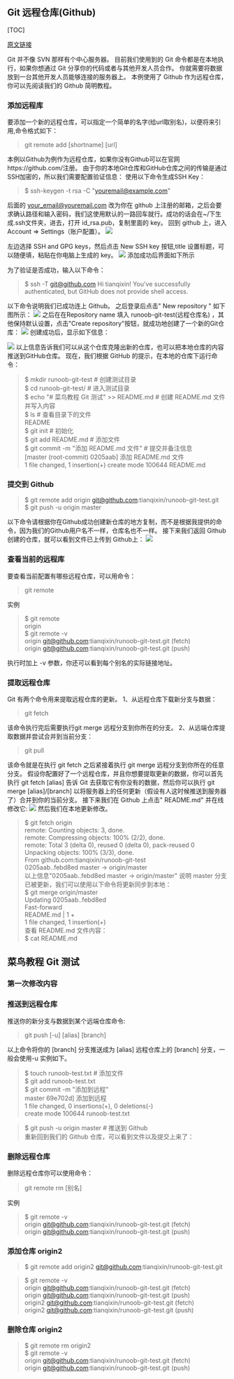 ## Git 远程仓库(Github)

[TOC]

[原文链接](http://www.runoob.com/git/git-remote-repo.html)

Git 并不像 SVN 那样有个中心服务器。
目前我们使用到的 Git 命令都是在本地执行，如果你想通过 Git 分享你的代码或者与其他开发人员合作。 你就需要将数据放到一台其他开发人员能够连接的服务器上。
本例使用了 Github 作为远程仓库，你可以先阅读我们的 Github 简明教程。
### 添加远程库
要添加一个新的远程仓库，可以指定一个简单的名字(给url取别名)，以便将来引用,命令格式如下：
>git remote add [shortname] [url]

本例以Github为例作为远程仓库，如果你没有Github可以在官网https://github.com/注册。
由于你的本地Git仓库和GitHub仓库之间的传输是通过SSH加密的，所以我们需要配置验证信息：
使用以下命令生成SSH Key：
>$ ssh-keygen -t rsa -C "youremail@example.com"

后面的 your_email@youremail.com 改为你在 github 上注册的邮箱，之后会要求确认路径和输入密码，我们这使用默认的一路回车就行。成功的话会在~/下生成.ssh文件夹，进去，打开 id_rsa.pub，复制里面的 key。
回到 github 上，进入 Account => Settings（账户配置）。
![](./images/git-settings.png)

左边选择 SSH and GPG keys，然后点击 New SSH key 按钮,title 设置标题，可以随便填，粘贴在你电脑上生成的 key。
![](./images/git-sshkey.png)
添加成功后界面如下所示

为了验证是否成功，输入以下命令：
>$ ssh -T git@github.com
>Hi tianqixin! You've successfully authenticated, but GitHub does not provide shell access.

以下命令说明我们已成功连上 Github。
之后登录后点击" New repository " 如下图所示：
![](./images/github-repository.jpg)
之后在在Repository name 填入 runoob-git-test(远程仓库名) ，其他保持默认设置，点击"Create repository"按钮，就成功地创建了一个新的Git仓库：
![](./images/github-repository2.jpg)
创建成功后，显示如下信息：

![](./images/github-repository3.jpg)
以上信息告诉我们可以从这个仓库克隆出新的仓库，也可以把本地仓库的内容推送到GitHub仓库。
现在，我们根据 GitHub 的提示，在本地的仓库下运行命令：
>$ mkdir runoob-git-test                     # 创建测试目录  
>$ cd runoob-git-test/                       # 进入测试目录  
>$ echo "# 菜鸟教程 Git 测试" >> README.md     # 创建 README.md 文件并写入内容  
>$ ls                                       # 查看目录下的文件  
>README  
>$ git init                                  # 初始化  
>$ git add README.md                         # 添加文件  
>$ git commit -m "添加 README.md 文件"        # 提交并备注信息  
>[master (root-commit) 0205aab] 添加 README.md 文件  
> 1 file changed, 1 insertion(+)
> create mode 100644 README.md

### 提交到 Github

>$ git remote add origin git@github.com:tianqixin/runoob-git-test.git  
>$ git push -u origin master  

以下命令请根据你在Github成功创建新仓库的地方复制，而不是根据我提供的命令，因为我们的Github用户名不一样，仓库名也不一样。
接下来我们返回 Github 创建的仓库，就可以看到文件已上传到 Github上：
![](./images/github-project.jpg)
### 查看当前的远程库

要查看当前配置有哪些远程仓库，可以用命令：
>git remote

实例
>$ git remote  
>origin  
>$ git remote -v  
>origin	git@github.com:tianqixin/runoob-git-test.git (fetch)  
>origin	git@github.com:tianqixin/runoob-git-test.git (push)

执行时加上 -v 参数，你还可以看到每个别名的实际链接地址。
### 提取远程仓库
Git 有两个命令用来提取远程仓库的更新。
1、从远程仓库下载新分支与数据：
>git fetch

该命令执行完后需要执行git merge 远程分支到你所在的分支。
2、从远端仓库提取数据并尝试合并到当前分支：
>git pull

该命令就是在执行 git fetch 之后紧接着执行 git merge 远程分支到你所在的任意分支。
假设你配置好了一个远程仓库，并且你想要提取更新的数据，你可以首先执行 git fetch [alias] 告诉 Git 去获取它有你没有的数据，然后你可以执行 git merge [alias]/[branch] 以将服务器上的任何更新（假设有人这时候推送到服务器了）合并到你的当前分支。
接下来我们在 Github 上点击" README.md" 并在线修改它:
![](./images/github-modify.jpg)
然后我们在本地更新修改。
>$ git fetch origin  
>remote: Counting objects: 3, done.  
>remote: Compressing objects: 100% (2/2), done.  
>remote: Total 3 (delta 0), reused 0 (delta 0), pack-reused 0  
>Unpacking objects: 100% (3/3), done.  
>From github.com:tianqixin/runoob-git-test  
>   0205aab..febd8ed  master     -> origin/master  
>以上信息"0205aab..febd8ed master -> origin/master" 说明 master 分支已被更新，我们可以使用以下命令将更新同步到本地：  
>$ git merge origin/master  
>Updating 0205aab..febd8ed  
>Fast-forward  
> README.md | 1 +  
> 1 file changed, 1 insertion(+)  
>查看 README.md 文件内容：  
>$ cat README.md   

## 菜鸟教程 Git 测试
### 第一次修改内容

### 推送到远程仓库

推送你的新分支与数据到某个远端仓库命令:
>git push [-u] [alias] [branch]

以上命令将你的 [branch] 分支推送成为 [alias] 远程仓库上的 [branch] 分支，一般会使用-u
实例如下。
>$ touch runoob-test.txt      # 添加文件  
>$ git add runoob-test.txt   
>$ git commit -m "添加到远程"  
>master 69e702d] 添加到远程  
> 1 file changed, 0 insertions(+), 0 deletions(-)  
> create mode 100644 runoob-test.txt  


>$ git push -u origin master    # 推送到 Github  
>重新回到我们的 Github 仓库，可以看到文件以及提交上来了：  

### 删除远程仓库

删除远程仓库你可以使用命令：
>git remote rm [别名]

实例
>$ git remote -v  
>origin	git@github.com:tianqixin/runoob-git-test.git (fetch)  
>origin	git@github.com:tianqixin/runoob-git-test.git (push)  

### 添加仓库 origin2

>$ git remote add origin2 git@github.com:tianqixin/runoob-git-test.git  

>$ git remote -v  
>origin	git@github.com:tianqixin/runoob-git-test.git (fetch)  
>origin	git@github.com:tianqixin/runoob-git-test.git (push)  
>origin2	git@github.com:tianqixin/runoob-git-test.git (fetch)  
>origin2	git@github.com:tianqixin/runoob-git-test.git (push)  

### 删除仓库 origin2

>$ git remote rm origin2  
>$ git remote -v  
>origin	git@github.com:tianqixin/runoob-git-test.git (fetch)  
>origin	git@github.com:tianqixin/runoob-git-test.git (push)  